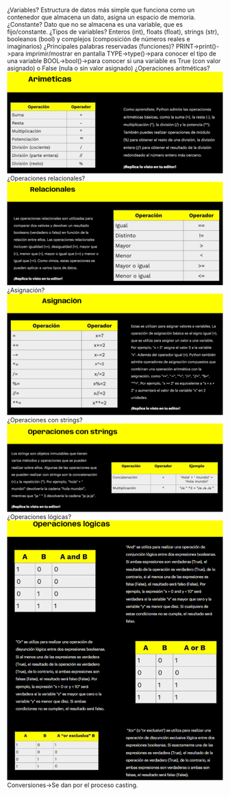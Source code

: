 ¿Variables?
Estructura de datos más simple que funciona como un contenedor que almacena un dato, asigna un espacio de memoria.
¿Constante?
Dato que no se almacena es una variable, que es fijo/constante.
¿Tipos de variables?
Enteros (int), floats (float), strings (str), booleanos (bool) y complejos (composición de números reales e imaginarios)
¿Principales palabras reservadas (funciones)?
PRINT->print()->para imprimir/mostrar en pantalla
TYPE->type()->para conocer el tipo de una variable
BOOL->bool()->para conocer si una variable es True (con valor asignado) o False (nula o sin valor asignado)
¿Operaciones aritméticas?
![Alt text](image.png)
¿Operaciones relacionales?
![Alt text](image-1.png)
¿Asignación?
![Alt text](image-2.png)
¿Operaciones con strings?
![Alt text](image-3.png)
¿Operaciones lógicas?
![Alt text](image-4.png)
Conversiones->Se dan por el proceso casting.